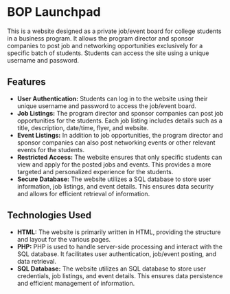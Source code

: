 # BOP Launchpad

This is a website designed as a private job/event board for college students in a business program. It allows the program director and sponsor companies to post job and networking opportunities exclusively for a specific batch of students. Students can access the site using a unique username and password.

## Features

- **User Authentication:** Students can log in to the website using their unique username and password to access the job/event board.
- **Job Listings:** The program director and sponsor companies can post job opportunities for the students. Each job listing includes details such as a title, description, date/time, flyer, and website.
- **Event Listings:** In addition to job opportunities, the program director and sponsor companies can also post networking events or other relevant events for the students.
- **Restricted Access:** The website ensures that only specific students can view and apply for the posted jobs and events. This provides a more targeted and personalized experience for the students.
- **Secure Database:** The website utilizes a SQL database to store user information, job listings, and event details. This ensures data security and allows for efficient retrieval of information.

## Technologies Used

- **HTML:** The website is primarily written in HTML, providing the structure and layout for the various pages.
- **PHP:** PHP is used to handle server-side processing and interact with the SQL database. It facilitates user authentication, job/event posting, and data retrieval.
- **SQL Database:** The website utilizes an SQL database to store user credentials, job listings, and event details. This ensures data persistence and efficient management of information.
